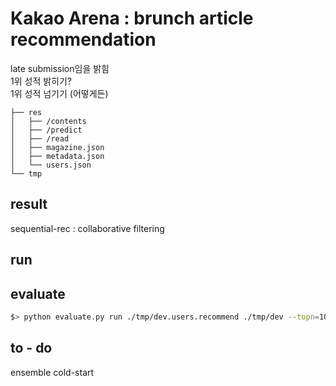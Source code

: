 # Kakao Arena : brunch article recommendation
late submission임을 밝힘  
1위 성적 밝히기?   
1위 성적 넘기기 (어떻게든)  

```
├── res
│   ├── /contents
│   ├── /predict
│   ├── /read
│   ├── magazine.json
│   ├── metadata.json
│   └── users.json
└── tmp
```

## result  
sequential-rec : collaborative filtering   

## run  

## evaluate 
```bash
$> python evaluate.py run ./tmp/dev.users.recommend ./tmp/dev --topn=100
```
## to - do  
ensemble
cold-start
